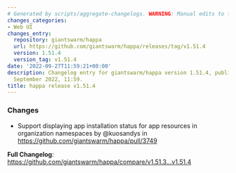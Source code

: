 ```yaml
---
# Generated by scripts/aggregate-changelogs. WARNING: Manual edits to this files will be overwritten.
changes_categories:
- Web UI
changes_entry:
  repository: giantswarm/happa
  url: https://github.com/giantswarm/happa/releases/tag/v1.51.4
  version: 1.51.4
  version_tag: v1.51.4
date: '2022-09-27T11:59:21+00:00'
description: Changelog entry for giantswarm/happa version 1.51.4, published on 27
  September 2022, 11:59.
title: happa release v1.51.4
---
```


<!-- Release notes generated using configuration in .github/release.yml at main -->

### Changes
* Support displaying app installation status for app resources in organization namespaces by @kuosandys in https://github.com/giantswarm/happa/pull/3749


**Full Changelog**: https://github.com/giantswarm/happa/compare/v1.51.3...v1.51.4
